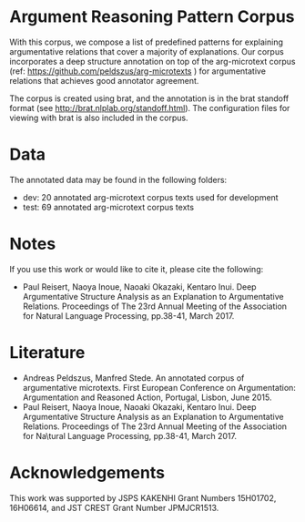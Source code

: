 # Argument Reasoning Pattern Corpus
With this corpus, we compose a list of predefined patterns for explaining argumentative relations that cover a majority of explanations. Our corpus incorporates a deep structure annotation on top of the arg-microtext corpus (ref: https://github.com/peldszus/arg-microtexts ) for argumentative relations that achieves good annotator agreement.

The corpus is created using brat, and the annotation is in the brat standoff format (see http://brat.nlplab.org/standoff.html). The configuration files for viewing with brat is also included in the corpus.

# Data
The annotated data may be found in the following folders:
  - dev: 20 annotated arg-microtext corpus texts used for development
  - test: 69 annotated arg-microtext corpus texts

# Notes
If you use this work or would like to cite it, please cite the following:
- Paul Reisert, Naoya Inoue, Naoaki Okazaki, Kentaro Inui. Deep Argumentative Structure Analysis as an Explanation to Argumentative Relations. Proceedings of The 23rd Annual Meeting of the Association for Natural Language Processing, pp.38-41, March 2017.

# Literature

- Andreas Peldszus, Manfred Stede. An annotated corpus of argumentative microtexts. First European Conference on Argumentation: Argumentation and Reasoned Action, Portugal, Lisbon, June 2015.
- Paul Reisert, Naoya Inoue, Naoaki Okazaki, Kentaro Inui. Deep Argumentative Structure Analysis as an Explanation to Argumentative Relations. Proceedings of The 23rd Annual Meeting of the Association for Na\tural Language Processing, pp.38-41, March 2017.

# Acknowledgements

This work was supported by JSPS KAKENHI Grant Numbers 15H01702, 16H06614, and JST CREST Grant Number JPMJCR1513.
